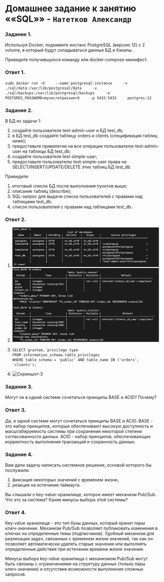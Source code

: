 # Домашнее задание к занятию ««SQL»» - `Натетков Александр`



### Задание 1. 

Используя Docker, поднимите инстанс PostgreSQL (версию 12) c 2 volume, в который будут складываться данные БД и бэкапы.

Приведите получившуюся команду или docker-compose-манифест.

### Ответ 1. 

```
sudo docker run -d     --name postgresql-instance     -v ./sql/data:/var/lib/postgresql/data     -v ./sql/backups:/var/lib/postgresql/backups     -e POSTGRES_PASSWORD=mysecretpassword     -p 5432:5432     postgres:12
```



### Задание 2.

В БД из задачи 1:

1. создайте пользователя test-admin-user и БД test_db;
2. в БД test_db создайте таблицу orders и clients (спeцификация таблиц ниже);
3. предоставьте привилегии на все операции пользователю test-admin-user на таблицы БД test_db;
4. создайте пользователя test-simple-user;
5. предоставьте пользователю test-simple-user права на SELECT/INSERT/UPDATE/DELETE этих таблиц БД test_db.

Приведите:

1. итоговый список БД после выполнения пунктов выше;
2. описание таблиц (describe);
3. SQL-запрос для выдачи списка пользователей с правами над таблицами test_db;
4. список пользователей с правами над таблицами test_db.

### Ответ 2. 

1. ![Скриншот-1](https://github.com/karapuze/gitlab-hw/blob/main/img/Снимок%20экрана%202024-02-04%20в%2008.56.49.png)
2. ![Скриншот-2](https://github.com/karapuze/gitlab-hw/blob/main/img/Снимок%20экрана%202024-02-04%20в%2009.02.00.png)
3.
    ```
   SELECT grantee, privilege_type 
   FROM information_schema.table_privileges 
   WHERE table_schema = 'public' AND table_name IN ('orders', 'clients');
   ```
5. ![Скриншот-3](https://github.com/karapuze/gitlab-hw/blob/main/img/Снимок%20экрана%202024-02-04%20в%2009.06.01.png)


### Задание 3.

Могут ли в одной системе сочетаться принципы BASE и ACID? Почему?

### Ответ 3.

Да, в одной системе могут сочетаться принципы BASE и ACID. BASE - это набор принципов, которые обеспечивают высокую доступность и масштабируемость системы при сохранении некоторой степени согласованности данных. ACID - набор принципов, обеспечивающих корректность выполнения транзакций и сохранность данных.

### Задание 4.

Вам дали задачу написать системное решение, основой которого бы послужили:

1. фиксация некоторых значений с временем жизни,
2. реакция на истечение таймаута.

Вы слышали о key-value-хранилище, которое имеет механизм Pub/Sub. Что это за система? Какие минусы выбора этой системы?

### Ответ 4.

Key-value хранилище - это тип базы данных, который хранит пары ключ-значение. 
Механизм Pub/Sub позволяет публиковать изменения в ключах на определенные темы (подписчиков). Удобный механизм для реализации задач, связанных с временем жизни значений, так как он позволяет автоматически удалять старые значения или выполнять определенные действия при истечении времени жизни значения.

Минусы выбора key-value хранилища с механизмом Pub/Sub могут быть связаны с ограничениями на структуру данных (только пары ключ-значение) и отсутствие возможности выполнения сложных запросов.
